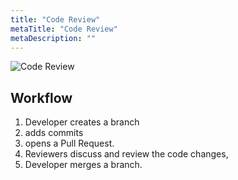 ```yaml
---
title: "Code Review"
metaTitle: "Code Review"
metaDescription: ""
---
```


![Code Review](/images/code-review.png)

## Workflow

1. Developer creates a branch
1. adds commits
1. opens a Pull Request.
1. Reviewers discuss and review the code changes,
1. Developer merges a branch.